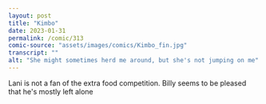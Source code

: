 ```yaml
---
layout: post
title: "Kimbo"
date: 2023-01-31
permalink: /comic/313
comic-source: "assets/images/comics/Kimbo_fin.jpg"
transcript: ""
alt: "She might sometimes herd me around, but she's not jumping on me"
---
```

Lani is not a fan of the extra food competition. Billy seems to be pleased that he's mostly left alone
